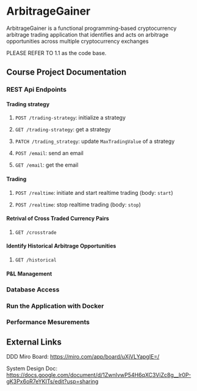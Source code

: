# ArbitrageGainer
ArbitrageGainer is a functional programming-based cryptocurrency arbitrage trading application that identifies and acts on arbitrage opportunities across multiple cryptocurrency exchanges


PLEASE REFER TO 1.1 as the code base. 

## Course Project Documentation

### REST Api Endpoints

#### Trading strategy

1. `POST /trading-strategy`: initialize a strategy

1. `GET /trading-strategy`: get a strategy

1. `PATCH /trading_strategy`: update `MaxTradingValue` of a strategy

1. `POST /email`: send an email

1. `GET /email`: get the email


#### Trading

1. `POST /realtime`: initiate and start realtime trading (body: `start`)

1. `POST /realtime`: stop realtime trading (body: `stop`)


#### Retrival of Cross Traded Currency Pairs
1. `GET /crosstrade`

#### Identify Historical Arbitrage Opportunities
1. `GET /historical`

#### P&L Management


### Database Access

### Run the Application with Docker

### Performance Mesurements




## External Links

DDD Miro Board: https://miro.com/app/board/uXjVLYapgIE=/

System Design Doc: https://docs.google.com/document/d/1ZwnIvwP54H6qXC3ViZc8g__lr0P-gK3Px6oR7eYKITs/edit?usp=sharing
